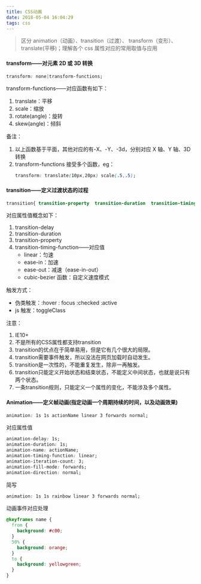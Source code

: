 ```yaml
---
title: CSS动画
date: 2018-05-04 16:04:29
tags: css
---
```


> 区分 animation（动画）、transition（过渡）、 transform（变形）、translate(平移)；理解各个 css 属性对应的常用取值与应用

#### transform——对元素 2D 或 3D 转换

```css
transform: none|transform-functions;
```

transform-functions——对应函数有如下：

1. translate：平移
2. scale：缩放
3. rotate(angle)：旋转
4. skew(angle)：倾斜

<!-- more -->
备注：

1. 以上函数基于平面，其他对应的有-X、-Y、-3d，分别对应 X 轴、Y 轴、3D 转换
2. transform-functions 接受多个函数，eg：
   ```css
   transform: translate(10px,20px) scale(.5,.5);
   ```
   
#### transition——定义过渡状态的过程

```css
transition{ transition-property  transition-duration  transition-timing-function  transition-delay}
```

对应属性值概念如下：

1. transition-delay
2. transition-duration
3. transition-property
4. transition-timing-function——对应值
   * linear：匀速
   * ease-in：加速
   * ease-out：减速（ease-in-out）
   * cubic-bezier 函数：自定义速度模式

触发方式：

* 伪类触发：:hover : focus :checked :active
* js 触发：toggleClass

注意：
1. IE10+
2. 不是所有的CSS属性都支持transition
3. transition的优点在于简单易用，但是它有几个很大的局限。
  1. transition需要事件触发，所以没法在网页加载时自动发生。
  2. transition是一次性的，不能重复发生，除非一再触发。
  3. transition只能定义开始状态和结束状态，不能定义中间状态，也就是说只有两个状态。
  4. 一条transition规则，只能定义一个属性的变化，不能涉及多个属性。

#### Animation——定义帧动画(指定动画一个周期持续的时间，以及动画效果)

```css
animation: 1s 1s actionName linear 3 forwards normal;
```

对应属性值

```css
animation-delay: 1s;
animation-duration: 1s;
animation-name: actionName;
animation-timing-function: linear;
animation-iteration-count: 3;
animation-fill-mode: forwards;
animation-direction: normal;
```

简写

```css
animation: 1s 1s rainbow linear 3 forwards normal;
```

动画事件对应处理

```css
@keyframes name {
  from {
    background: #c00;
  }
  50% {
    background: orange;
  }
  to {
    background: yellowgreen;
  }
}
```
